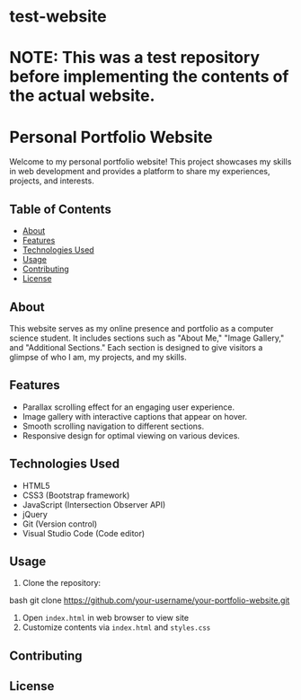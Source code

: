 # test-website

# NOTE: This was a test repository before implementing the contents of the actual website.

# Personal Portfolio Website

Welcome to my personal portfolio website! This project showcases my skills in web development and provides a platform to share my experiences, projects, and interests.

## Table of Contents

- [About](#about)
- [Features](#features)
- [Technologies Used](#technologies-used)
- [Usage](#usage)
- [Contributing](#contributing)
- [License](#license)

## About

This website serves as my online presence and portfolio as a computer science student. It includes sections such as "About Me," "Image Gallery," and "Additional Sections." Each section is designed to give visitors a glimpse of who I am, my projects, and my skills.

## Features

- Parallax scrolling effect for an engaging user experience.
- Image gallery with interactive captions that appear on hover.
- Smooth scrolling navigation to different sections.
- Responsive design for optimal viewing on various devices.

## Technologies Used

- HTML5
- CSS3 (Bootstrap framework)
- JavaScript (Intersection Observer API)
- jQuery
- Git (Version control)
- Visual Studio Code (Code editor)

## Usage

1. Clone the repository:

bash
git clone https://github.com/your-username/your-portfolio-website.git

1. Open `index.html` in web browser to view site
2. Customize contents via `index.html` and `styles.css`

## Contributing

## License
